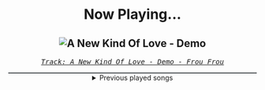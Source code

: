 <div align="center"> 
<h1>Now Playing...</h1>

![A New Kind Of Love - Demo](https://i.scdn.co/image/ab67616d00001e02d5f3de2d6bacdfe22f1f0d52)
--
_<samp><a href="https://open.spotify.com/track/3fuyYaLhZ2RoP9eWpvfP1H">Track: A New Kind Of Love - Demo - Frou Frou</a></samp>_

<div style="border: 1px #4B5054 solid"></div>
<details>
  <summary>
    Previous played songs
  </summary>
  <table>
    <thead>
      <tr>
        <th>
          Artist
        </th>
        <th>
          Song
        </th>
        <th>
          Link
        </th>
      </tr>
    </thead>
    <tbody>
      <tr><td>Frou Frou</td><td>A New Kind Of Love - Demo</td><td><a href="https://open.spotify.com/track/3fuyYaLhZ2RoP9eWpvfP1H">https://open.spotify.com/track/3fuyYaLhZ2RoP9eWpvfP1H</a></td></tr><tr><td>Kris Wu</td><td>贰叁</td><td><a href="https://open.spotify.com/track/6WGXlvkylStnVeDF430AO4">https://open.spotify.com/track/6WGXlvkylStnVeDF430AO4</a></td></tr><tr><td>Matvey Emerson</td><td>Say My Name</td><td><a href="https://open.spotify.com/track/3zZwwTNa27TDKUSNj2uuMc">https://open.spotify.com/track/3zZwwTNa27TDKUSNj2uuMc</a></td></tr><tr><td>Radical Face</td><td>Ghost Towns</td><td><a href="https://open.spotify.com/track/0cWfWH7cXgSRcAX06Vj7N7">https://open.spotify.com/track/0cWfWH7cXgSRcAX06Vj7N7</a></td></tr><tr><td>Epik High</td><td>Rosario (Feat. CL, ZICO)</td><td><a href="https://open.spotify.com/track/0OWBz5FCeATA2zhHgAk7Uh">https://open.spotify.com/track/0OWBz5FCeATA2zhHgAk7Uh</a></td></tr><tr><td>Cha Cha Malone</td><td>Right Now (feat. Jay Park)</td><td><a href="https://open.spotify.com/track/0o0oKHhOnfioJ0qtvm1eXa">https://open.spotify.com/track/0o0oKHhOnfioJ0qtvm1eXa</a></td></tr><tr><td>Post Malone</td><td>rockstar (feat. 21 Savage)</td><td><a href="https://open.spotify.com/track/0e7ipj03S05BNilyu5bRzt">https://open.spotify.com/track/0e7ipj03S05BNilyu5bRzt</a></td></tr><tr><td>EXO</td><td>BEAUTIFUL</td><td><a href="https://open.spotify.com/track/23ZOetlqB0jACaFRStNmyO">https://open.spotify.com/track/23ZOetlqB0jACaFRStNmyO</a></td></tr><tr><td>DEAN</td><td>풀어</td><td><a href="https://open.spotify.com/track/2p980qlVXYLh3HdHusbhfa">https://open.spotify.com/track/2p980qlVXYLh3HdHusbhfa</a></td></tr><tr><td>RM</td><td>uhgood</td><td><a href="https://open.spotify.com/track/5u9Pr2CujzeWFZJPALBPqQ">https://open.spotify.com/track/5u9Pr2CujzeWFZJPALBPqQ</a></td></tr><tr><td>Harrison</td><td>Touch Me</td><td><a href="https://open.spotify.com/track/6dL3mSVhxW1gkMj7kMAIuA">https://open.spotify.com/track/6dL3mSVhxW1gkMj7kMAIuA</a></td></tr><tr><td>Casper</td><td>So perfekt</td><td><a href="https://open.spotify.com/track/2xWEfTSpapoxnmkeSb0hHf">https://open.spotify.com/track/2xWEfTSpapoxnmkeSb0hHf</a></td></tr><tr><td>Block B - BASTARZ</td><td>Recognize (B-BOMB Solo) (feat. punchnello)</td><td><a href="https://open.spotify.com/track/5Y97TjQrbtR7tAgQHRA8jR">https://open.spotify.com/track/5Y97TjQrbtR7tAgQHRA8jR</a></td></tr><tr><td>Lost Frequencies</td><td>Are You With Me</td><td><a href="https://open.spotify.com/track/4255amV4enzl28KAn16rUO">https://open.spotify.com/track/4255amV4enzl28KAn16rUO</a></td></tr><tr><td>EXO</td><td>Baby You Are</td><td><a href="https://open.spotify.com/track/1j37dCqGQuvWNYg80RIiOu">https://open.spotify.com/track/1j37dCqGQuvWNYg80RIiOu</a></td></tr><tr><td>Polarkreis 18</td><td>Unendliche Sinfonie</td><td><a href="https://open.spotify.com/track/789pJ5hzwuCORRebkgX3nT">https://open.spotify.com/track/789pJ5hzwuCORRebkgX3nT</a></td></tr><tr><td>Adel Tawil</td><td>Aschenflug (feat. Sido & Prinz Pi)</td><td><a href="https://open.spotify.com/track/7gnaGHAhhuVviZjJyIP3kt">https://open.spotify.com/track/7gnaGHAhhuVviZjJyIP3kt</a></td></tr><tr><td>Swedish House Mafia</td><td>Moth To A Flame (with The Weeknd)</td><td><a href="https://open.spotify.com/track/0VO8gYVDSwM1Qdd2GsMoYK">https://open.spotify.com/track/0VO8gYVDSwM1Qdd2GsMoYK</a></td></tr><tr><td>Joji</td><td>SLOW DANCING IN THE DARK</td><td><a href="https://open.spotify.com/track/0rKtyWc8bvkriBthvHKY8d">https://open.spotify.com/track/0rKtyWc8bvkriBthvHKY8d</a></td></tr><tr><td>Seeed</td><td>Beautiful</td><td><a href="https://open.spotify.com/track/1mFNfif722IgpK2tl33JNU">https://open.spotify.com/track/1mFNfif722IgpK2tl33JNU</a></td></tr>
    </tbody>
  </table>
</details>

</div>
